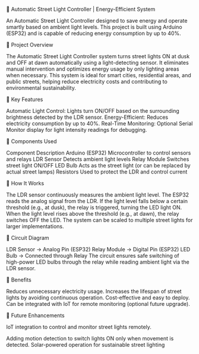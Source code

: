 🌃 Automatic Street Light Controller | Energy-Efficient System

An Automatic Street Light Controller designed to save energy and operate smartly based on ambient light levels. This project is built using Arduino (ESP32) and is capable of reducing energy consumption by up to 40%.

🔹 Project Overview

The Automatic Street Light Controller system turns street lights ON at dusk and OFF at dawn automatically using a light-detecting sensor. It eliminates manual intervention and optimizes energy usage by only lighting areas when necessary.
This system is ideal for smart cities, residential areas, and public streets, helping reduce electricity costs and contributing to environmental sustainability.

🔹 Key Features

Automatic Light Control: Lights turn ON/OFF based on the surrounding brightness detected by the LDR sensor.
Energy-Efficient: Reduces electricity consumption by up to 40%.
Real-Time Monitoring: Optional Serial Monitor display for light intensity readings for debugging.

🔹 Components Used

Component	Description
Arduino (ESP32)	Microcontroller to control sensors and relays
LDR Sensor	Detects ambient light levels
Relay Module	Switches street light ON/OFF
LED Bulb	Acts as the street light (or can be replaced by actual street lamps)
Resistors	Used to protect the LDR and control current

🔹 How It Works

The LDR sensor continuously measures the ambient light level.
The ESP32 reads the analog signal from the LDR.
If the light level falls below a certain threshold (e.g., at dusk), the relay is triggered, turning the LED light ON.
When the light level rises above the threshold (e.g., at dawn), the relay switches OFF the LED.
The system can be scaled to multiple street lights for larger implementations.

🔹 Circuit Diagram

LDR Sensor -> Analog Pin (ESP32)
Relay Module -> Digital Pin (ESP32)
LED Bulb -> Connected through Relay
The circuit ensures safe switching of high-power LED bulbs through the relay while reading ambient light via the LDR sensor.

🔹 Benefits

Reduces unnecessary electricity usage.
Increases the lifespan of street lights by avoiding continuous operation.
Cost-effective and easy to deploy.
Can be integrated with IoT for remote monitoring (optional future upgrade).

🔹 Future Enhancements

IoT integration to control and monitor street lights remotely.

Adding motion detection to switch lights ON only when movement is detected.
Solar-powered operation for sustainable street lighting
